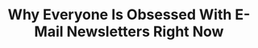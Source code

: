 ---
categories: [articles]
provider_display: techcrunch.com
favicon_url: http://s0.wp.com/wp-content/themes/vip/techcrunch-2013/assets/images/favicon.ico?m=1381204869g
title: Why Everyone Is Obsessed With E-Mail Newsletters Right Now
source: http://techcrunch.com/2014/08/23/why-everyone-is-obsessed-with-e-mail-newsletters-right-now/
thumbnail: https://i2.wp.com/tctechcrunch2011.files.wordpress.com/2014/08/newsletter.png?fit=440%2C330
provider_name: techcrunch.com
---